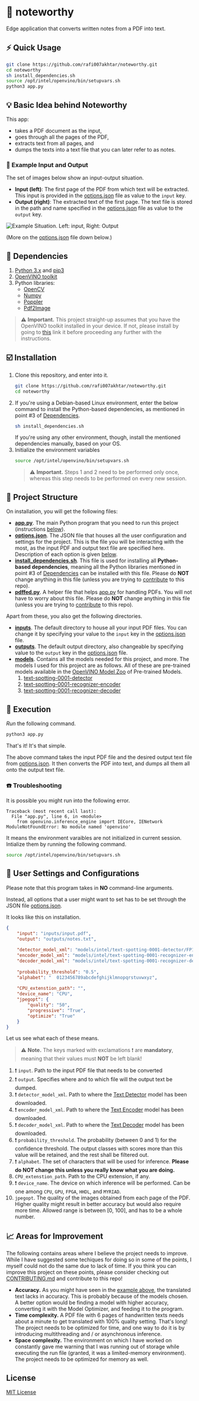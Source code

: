 # :pencil: noteworthy

Edge application that converts written notes from a PDF into text.

## :zap: Quick Usage
```sh
git clone https://github.com/rafi007akhtar/noteworthy.git
cd noteworthy
sh install_dependencies.sh
source /opt/intel/openvino/bin/setupvars.sh
python3 app.py
```

## :bulb: Basic Idea behind Noteworthy

This app:
- takes a PDF document as the input,
- goes through all the pages of the PDF,
- extracts text from all pages, and
- dumps the texts into a text file that you can later refer to as notes.

### :repeat: Example Input and Output
The set of images below show an input-output situation.
- **Input (left)**: The first page of the PDF from which text will be extracted. This input is provided in the [options.json](options.json) file as value to the `input` key.
- **Output (right)**: The extracted text of the first page. The text file is stored in the path and name specified in the [options.json](options.json) file as value to the `output` key.

<img src="images/example-situation.png" title="Example Situation. Left: input, Right: Output">

(More on the [options.json](options.json) file down below.)


## :black_square_button: Dependencies

1. [Python 3.x](https://www.python.org/) and [pip3](https://pip.pypa.io/en/stable/)
2. [OpenVINO toolkit](https://software.intel.com/en-us/openvino-toolkit/choose-download?)
3. Python libraries:
    - [OpenCV](https://opencv.org/)
    - [Numpy](https://numpy.org/)
    - [Poppler](https://pypi.org/project/python-poppler-qt5/)
    - [Pdf2Image](https://pypi.org/project/pdf2image/)

>:warning: **Important.** This project straight-up assumes that you have the OpenVINO toolkit installed in your device. If not, please install by going to [this](https://software.intel.com/en-us/openvino-toolkit/choose-download?) link it before proceeding any further with the instructions.

## :ballot_box_with_check: Installation
1. Clone this repository, and enter into it.
    ```sh
    git clone https://github.com/rafi007akhtar/noteworthy.git
    cd noteworthy
    ```
2. If you're using a Debian-based Linux environment, enter the below command to install the Python-based dependencies, as mentioned in point #3 of [Dependencies](#black_square_button-dependencies).
    ```sh
    sh install_dependencies.sh
    ```
    If you're using any other environment, though, install the mentioned dependencies manually, based on your OS.
3. Initialize the environment variables
    ```sh
    source /opt/intel/openvino/bin/setupvars.sh
    ```
     >:warning: **Important.** Steps 1 and 2 need to be performed only once, whereas this step needs to be performed on every new session.

## :open_file_folder: Project Structure

On installation, you will get the following files:
- **[app.py](app.py)**. The main Python program that you need to run this project (instructions [below](#runner-execution)).
- **[options.json](options.json)**. The JSON file that houses all the user configuration and settings for the project. This is the file you will be interacting with the most, as the input PDF and output text file are specified here. Description of each option is given [below](#floppy_disk-user-settings-and-configurations).
- **[install_dependencies.sh](install_dependencies.sh)**. This file is used for installing all **Python-based dependencies**, meaning all the Python libraries mentioned in point #3 of [Dependencies](#black_square_button-dependencies) can be installed with this file. Please do **NOT** change anything in this file (unless you are trying to [contribute](CONTRIBUTING.md) to this repo).
- **[pdffed.py](pdffed.py)**. A helper file that helps [app.py](app.py) for handling PDFs. You will not have to worry about this file. Please do **NOT** change anything in this file (unless you are trying to [contribute](CONTRIBUTING.md) to this repo).

Apart from these, you also get the following directories.
- **[inputs](inputs/)**. The default directory to house all your input PDF files. You can change it by specifying your value to the `input` key in the [options.json](options.json) file.
- **[outputs](outputs/)**. The default output directory, also changeable by specifying value to the `output` key in the [options.json](options.json) file.
- **[models](models/)**. Contains all the models needed for this project, and more. The models I used for this project are as follows. All of these are pre-trained models available in the [OpenVINO Model Zoo](http://docs.openvinotoolkit.org/latest/_models_intel_index.html) of Pre-trained Models.
    1. [text-spotting-0001-detector](http://docs.openvinotoolkit.org/latest/_models_intel_text_spotting_0001_detector_description_text_spotting_0001_detector.html)
    2. [text-spotting-0001-recognizer-encoder](http://docs.openvinotoolkit.org/latest/_models_intel_text_spotting_0001_recognizer_encoder_description_text_spotting_0001_recognizer_encoder.html)
    3. [text-spotting-0001-recognizer-decoder](http://docs.openvinotoolkit.org/latest/_models_intel_text_spotting_0001_recognizer_decoder_description_text_spotting_0001_recognizer_decoder.html)

## :runner: Execution
_Run_ the following command.
```sh
python3 app.py
```
That's it! It's that simple.

The above command takes the input PDF file and the desired output text file from [options.json](options.json). It then converts the PDF into text, and dumps all them all onto the output text file.

### :phone: Troubleshooting
It is possible you might run into the following error.
```
Traceback (most recent call last):
  File "app.py", line 6, in <module>
    from openvino.inference_engine import IECore, IENetwork
ModuleNotFoundError: No module named 'openvino'
```
It means the environment varaibles are not initialized in current session. Intialize them by running the following command.
```sh
source /opt/intel/openvino/bin/setupvars.sh
```


## :floppy_disk: User Settings and Configurations
Please note that this program takes in **NO** command-line arguments.

Instead, all options that a user might want to set has to be set through the JSON file [options.json](options.json).

It looks like this on installation.
```json
{
    "input": "inputs/input.pdf",
    "output": "outputs/notes.txt",
    
    "detector_model_xml": "models/intel/text-spotting-0001-detector/FP16/text-spotting-0001-detector.xml",
    "encoder_model_xml": "models/intel/text-spotting-0001-recognizer-encoder/FP16/text-spotting-0001-recognizer-encoder.xml",
    "decoder_model_xml": "models/intel/text-spotting-0001-recognizer-decoder/FP16/text-spotting-0001-recognizer-decoder.xml",
    
    "probability_threshold": "0.5",
    "alphabet": "  0123456789abcdefghijklmnopqrstuvwxyz",
    
    "CPU_extenstion_path": "",
    "device_name": "CPU",
    "jpegopt": {
        "quality": "50",
        "progressive": "True",
        "optimize": "True"
    }
}
```

Let us see what each of these means. 
>:warning: **Note.** The keys marked with exclamations :exclamation: are **mandatory**, meaning that their values must **NOT** be left blank!

1. :exclamation: `input`. Path to the input PDF file that needs to be converted
2. :exclamation: `output`. Specifies where and to which file will the output text be dumped.
3. :exclamation: `detector_model_xml`. Path to where the [Text Detector](http://docs.openvinotoolkit.org/latest/_models_intel_text_spotting_0001_detector_description_text_spotting_0001_detector.html) model has been downloaded.
4. :exclamation: `encoder_model_xml`. Path to where the [Text Encoder](http://docs.openvinotoolkit.org/latest/_models_intel_text_spotting_0001_recognizer_decoder_description_text_spotting_0001_recognizer_decoder.html) model has been downloaded.
5. :exclamation: `decoder_model_xml`. Path to where the [Text Decoder](http://docs.openvinotoolkit.org/latest/_models_intel_text_spotting_0001_recognizer_decoder_description_text_spotting_0001_recognizer_decoder.html) model has been downloaded.
6. :exclamation: `probability_threshold`. The probability (between 0 and 1) for the confidence threshold. The output classes with scores more than this value will be retained, and the rest shall be filtered out.
7. :exclamation: `alphabet`. The set of characters that will be used for inference. **Please do NOT change this unless you really know what you are doing.**
8. `CPU_extenstion_path`. Path to the CPU extension, if any.
9. :exclamation: `device_name`. The device on which inference will be performed. Can be one among `CPU`, `GPU`, `FPGA`, `HHDL`, and `MYRIAD`.
10. `jpegopt`. The quality of the images obtained from each page of the PDF. Higher quality might result in better accuracy but would also require more time. Allowed range is between [0, 100], and has to be a whole number.

## :chart_with_upwards_trend: Areas for Improvement
The following contains areas where I believe the project needs to improve. While I have suggested some techiques for doing so in some of the points, I myself could not do the same due to lack of time. If you think you can improve this project on these points, please consider checking out [CONTRIBUTING.md](CONTRIBUTING.md) and contribute to this repo!

- **Accuracy.** As you might have seen in the [example above](#repeat-example-input-and-output), the translated text lacks in accuracy. This is probably because of the models chosen. A better option would be finding a model with higher accuracy, converting it with the Model Optimizer, and feeding it to the program.
- **Time complexity.** A PDF file with 6 pages of handwritten texts needs about a minute to get translated with 100% quality setting. That's long! The project needs to be optimized for time, and one way to do it is by introducing multithreading and / or asynchronous inference.
- **Space complexity.** The environment on which I have worked on constantly gave me warning that I was running out of storage while executing the run file (granted, it was a limited-memory environment). The project needs to be optimized for memory as well.

## License
[MIT License](LICENSE)

